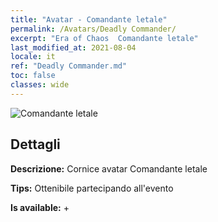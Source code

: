 ```yaml
---
title: "Avatar - Comandante letale"
permalink: /Avatars/Deadly Commander/
excerpt: "Era of Chaos  Comandante letale"
last_modified_at: 2021-08-04
locale: it
ref: "Deadly Commander.md"
toc: false
classes: wide
---
```

 ![Comandante letale](/images/a/avatarFrame_21.png)

## Dettagli

 **Descrizione:** Cornice avatar Comandante letale 

 **Tips:** Ottenibile partecipando all'evento 

 **Is available:**  + 

